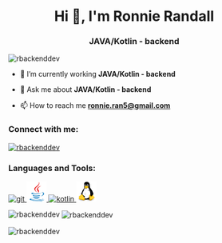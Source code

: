 <h1 align="center">Hi 👋, I'm Ronnie Randall</h1>
<h3 align="center">JAVA/Kotlin - backend</h3>

<p align="left"> <img src="https://komarev.com/ghpvc/?username=rbackenddev&label=Profile%20views&color=0e75b6&style=flat" alt="rbackenddev" /> </p>

- 🌱 I’m currently working **JAVA/Kotlin - backend**

- 💬 Ask me about **JAVA/Kotlin - backend**

- 📫 How to reach me **ronnie.ran5@gmail.com**

<h3 align="left">Connect with me:</h3>
<p align="left">
<a href="https://dev.to/rbackenddev" target="blank"><img align="center" src="https://raw.githubusercontent.com/rahuldkjain/github-profile-readme-generator/master/src/images/icons/Social/devto.svg" alt="rbackenddev" height="30" width="40" /></a>
</p>

<h3 align="left">Languages and Tools:</h3>
<p align="left"> <a href="https://git-scm.com/" target="_blank" rel="noreferrer"> <img src="https://www.vectorlogo.zone/logos/git-scm/git-scm-icon.svg" alt="git" width="40" height="40"/> </a> <a href="https://www.java.com" target="_blank" rel="noreferrer"> <img src="https://raw.githubusercontent.com/devicons/devicon/master/icons/java/java-original.svg" alt="java" width="40" height="40"/> </a> <a href="https://kotlinlang.org" target="_blank" rel="noreferrer"> <img src="https://www.vectorlogo.zone/logos/kotlinlang/kotlinlang-icon.svg" alt="kotlin" width="40" height="40"/> </a> <a href="https://www.linux.org/" target="_blank" rel="noreferrer"> <img src="https://raw.githubusercontent.com/devicons/devicon/master/icons/linux/linux-original.svg" alt="linux" width="40" height="40"/> </a> </p>

<p><img align="left" src="https://github-readme-stats.vercel.app/api/top-langs?username=rbackenddev&show_icons=true&locale=en&layout=compact" alt="rbackenddev" /></p>

<p>&nbsp;<img align="center" src="https://github-readme-stats.vercel.app/api?username=rbackenddev&show_icons=true&locale=en" alt="rbackenddev" /></p>

<p><img align="center" src="https://github-readme-streak-stats.herokuapp.com/?user=rbackenddev&" alt="rbackenddev" /></p>
